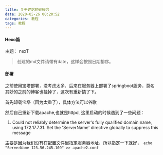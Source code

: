 ```yaml
---
title: 关于建站的碎碎念
date: 2020-05-26 00:20:52
categories: 教程
tags: 教程
---
```


#### Hexo篇

主题： nexT

> 创建的md文件请带有date，这样会按照日期排序。



#### 部署

之前使用宝塔部署，没考虑太多，后来在服务器上部署了springboot服务，莫名其妙的之前的博客也挂掉了，这次有重新搞了下。

首先卸载宝塔（因为太重了），具体方法可以谷歌

然后自己重新下载apache,也就是httpd, 这里启动的时候遇到了一些问题：

1.  Could not reliably determine the server's fully qualified domain name, using 172.17.7.31. Set the 'ServerName' directive globally to suppress this message

   主要是因为我们没有在配置文件里指定服务器地址，所以指定一下就好，` echo "ServerName 123.56.245.109" >> apache2.conf`